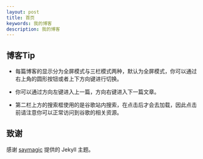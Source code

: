 ```yaml
---
layout: post
title: 首页
keywords: 我的博客
description: 我的博客
---
```


## 博客Tip

* 每篇博客的显示分为全屏模式与三栏模式两种，默认为全屏模式，你可以通过右上角的圆形按钮或者上下方向键进行切换。

* 你可以通过方向左键进入上一篇，方向右键进入下一篇文章。

* 第二栏上方的搜索框使用的是谷歌站内搜索，在点击后才会去加载，因此点击前请注意你可以正常访问到谷歌的相关资源。

## 致谢
感谢 [saymagic](http://blog.saymagic.cn/) 提供的 Jekyll 主题。
